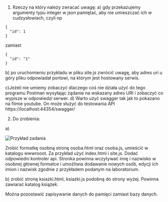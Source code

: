 1. Rzeczy na który należy zwracać uwagę:
a) gdy przekazujemy argumenty typu integer w json pamiętać, aby nie umieszczać ich w cudzysłowiach, czyli np

```
{
  "id": 1
}
```

zamiast
```
{
  "id": "1"
}
```
b) po uruchomieniu przykładu w pliku site.js zwrócić uwagę, aby adres uri u góry pliku odpowiadał portowi, na którym jest hostowany serwis.

c)Jeżeli nie umiemy zobaczyć dlaczego coś nie działa użyć do tego programu Postman wysyłając żądanie na wskazany adres URI i zobaczyć co wypisze w odpowiedzi serwer.
d) Warto użyć swagger tak jak to pokazano na filmie youtube. On może służyć do testowania API https://localhost:44354/swagger/

2. Do zrobienia:

a) 

![Przykład zadania](https://github.com/palles77/WsbAdvancedProgramming/blob/main/AdvancedProgramming_Lesson3/Images/ImieNazwisko.png?raw=true)

Zrobić formatkę osobną stronę osoba.html oraz osoba.js, umieścić w katalogu wwwrooot. Za przykład użyć index.html i site.js. Dodać odpowiedni kontroler api. Stronka powinna wczytywać imię i nazwisko w osobnej głównej formatce i umożliwia dodawanie nowych osób, edycji ich imion i nazwisk zgodnie z przykładem podanym na laboratorium.

b) zrobić stronę ksiazki.html, ksiazki.js podobną do strony wyżej. Powinna zawiarać katalog książek.

Można pozostawić zapisywanie danych do pamięci zamiast bazy danych.
